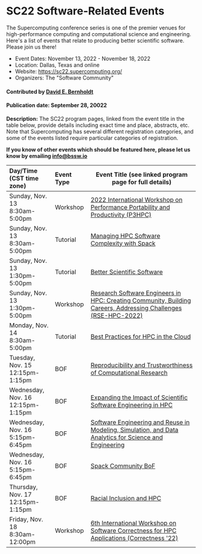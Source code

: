 # SC22 Software-Related Events

The Supercomputing conference series is one of the premier venues for high-performance computing and computational science and engineering.  Here's a list of events that relate to producing better scientific software.  Please join us there!

- Event Dates: November 13, 2022 - November 18, 2022
- Location: Dallas, Texas and online
- Website: https://sc22.supercomputing.org/
- Organizers: The "Software Community"

#### Contributed by [David E. Bernholdt](https://github.com/bernhold "David E. Bernholdt GitHub profile")

#### Publication date: September 28, 20022

**Description:** The SC22 program pages, linked from the event title in the table below, provide details including exact time and place, abstracts, etc.  Note that Supercomputing has several different registration categories, and some of the events listed require particular categories of registration.

**If you know of other events which should be featured here, please let us know by emailing info@bssw.io**

Day/Time<br>(CST time zone) | Event Type | Event Title (see linked program page for full details)
:---     |    :------ |--------------------------------------------------------
Sunday, Nov. 13<br>8:30am-5:00pm| Workshop | [2022 International Workshop on Performance Portability and Productivity (P3HPC)](https://sc22.supercomputing.org/session/?sess=sess428)
Sunday, Nov. 13<br>8:30am-5:00pm| Tutorial | [Managing HPC Software Complexity with Spack](https://sc22.supercomputing.org/presentation/?id=tut156&sess=sess222)
Sunday, Nov. 13<br>1:30pm-5:00pm | Tutorial | [Better Scientific Software](https://sc22.supercomputing.org/presentation/?id=tut140&sess=sess218)
Sunday, Nov. 13<br>1:30pm-5:00pm | Workshop | [Research Software Engineers in HPC: Creating Community, Building Careers, Addressing Challenges (RSE-HPC-2022)](https://sc22.supercomputing.org/session/?sess=sess434)
Monday, Nov. 14<br>8:30am-5:00pm | Tutorial | [Best Practices for HPC in the Cloud](https://sc22.supercomputing.org/presentation/?id=tut136&sess=sess215)
Tuesday, Nov. 15<br>12:15pm-1:15pm | BOF | [Reproducibility and Trustworthiness of Computational Research](https://sc22.supercomputing.org/presentation/?id=bof192&sess=sess311)
Wednesday, Nov. 16<br>12:15pm-1:15pm | BOF | [Expanding the Impact of Scientific Software Engineering in HPC](https://sc22.supercomputing.org/presentation/?id=bof198&sess=sess337)
Wednesday, Nov. 16<br>5:15pm-6:45pm | BOF | [Software Engineering and Reuse in Modeling, Simulation, and Data Analytics for Science and Engineering](https://sc22.supercomputing.org/presentation/?id=bof180&sess=sess368)
Wednesday, Nov. 16<br>5:15pm-6:45pm | BOF | [Spack Community BoF](https://sc22.supercomputing.org/presentation/?id=bof138&sess=sess354)
Thursday, Nov. 17<br>12:15pm-1:15pm | BOF | [Racial Inclusion and HPC](https://sc22.supercomputing.org/presentation/?id=bof135&sess=sess371)
Friday, Nov. 18<br>8:30am-12:00pm | Workshop | [6th International Workshop on Software Correctness for HPC Applications (Correctness '22)](https://sc22.supercomputing.org/session/?sess=sess448)

<!---
Publish: yes
Topics: conferences and workshops
Tags: conference
--->
